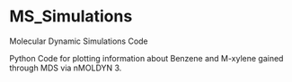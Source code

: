 # MS_Simulations
Molecular Dynamic Simulations Code

Python Code for plotting information about Benzene and M-xylene gained through MDS via nMOLDYN 3.

